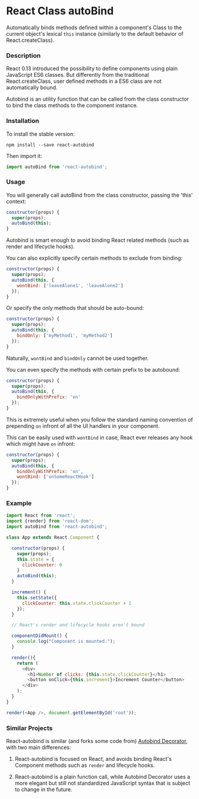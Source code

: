 React Class autoBind
=====================

Automatically binds methods defined within a component's Class to the current object's lexical `this` instance (similarly to the default behavior of React.createClass).


### Description

React 0.13 introduced the possibility to define components using plain JavaScript ES6 classes. But differently from the traditional React.createClass, user defined methods in a ES6 class are not automatically bound.

Autobind is an utility function that can be called from the class constructor to bind the class methods to the component instance.

### Installation

To install the stable version:

```
npm install --save react-autobind
```

Then import it:

```javascript
import autoBind from 'react-autobind';
```

### Usage
You will generally call autoBind from the class constructor, passing the 'this' context:

```javascript
constructor(props) {
  super(props);
  autoBind(this);
}
```

Autobind is smart enough to avoid binding React related methods (such as render and lifecycle hooks).

You can also explicitly specify certain methods to exclude from binding:

```javascript
constructor(props) {
  super(props);
  autoBind(this, {
    wontBind: ['leaveAlone1', 'leaveAlone2']
  });
}
```

Or specify the only methods that should be auto-bound:

```javascript
constructor(props) {
  super(props);
  autoBind(this, {
    bindOnly: ['myMethod1', 'myMethod2']
  });
}
```

Naturally, `wontBind` and `bindOnly` cannot be used together.

You can even specify the methods with certain prefix to be autobound:

```javascript
constructor(props) {
  super(props);
  autoBind(this, {
    bindOnlyWithPrefix: 'on'
  });
}
```

This is extremely useful when you follow the standard naming convention of 
prepending `on` infront of all the UI handlers in your component.

This can be easily used with `wontBind` in case, React ever releases any hook which
might have `on` infront:

```javascript
constructor(props) {
  super(props);
  autoBind(this, {
    bindOnlyWithPrefix: 'on',
    wontBind: ['onSomeReactHook']
  });
}
```

### Example

```javascript
import React from 'react';
import {render} from 'react-dom';
import autoBind from 'react-autobind';

class App extends React.Component {

  constructor(props) {
    super(props);
    this.state = {
      clickCounter: 0
    }
    autoBind(this);
  }

  increment() {
    this.setState({
      clickCounter: this.state.clickCounter + 1
    });
  }

  // React's render and lifecycle hooks aren't bound

  componentDidMount() {
    console.log("Component is mounted.");
  }

  render(){
    return (
      <div>
        <h1>Number of clicks: {this.state.clickCounter}</h1>
        <button onClick={this.increment}>Increment Counter</button>
      </div>
    );
  }
}

render(<App />, document.getElementById('root'));

```

### Similar Projects

React-autobind is similar (and forks some code from) [Autobind Decorator](https://github.com/andreypopp/autobind-decorator), with two main differences:

1. React-autobind is focused on React, and avoids binding React's Component methods such as `render` and lifecycle hooks.

2. React-autobind is a plain function call, while Autobind Decorator uses a more elegant but still not standardized JavaScript syntax that is subject to change in the future.
